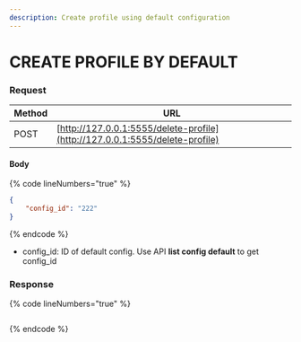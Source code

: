 ```yaml
---
description: Create profile using default configuration
---
```


# CREATE PROFILE BY DEFAULT

### **Request**

| Method | URL                                                                          |
| ------ | ---------------------------------------------------------------------------- |
| POST   | [http://127.0.0.1:5555/delete-profile](http://127.0.0.1:5555/delete-profile) |

#### **Body**

{% code lineNumbers="true" %}
```json
{
    "config_id": "222"
}
```
{% endcode %}

* config\_id: ID of default config. Use API **list config default** to get config\_id

### **Response**

{% code lineNumbers="true" %}
```json
```
{% endcode %}

